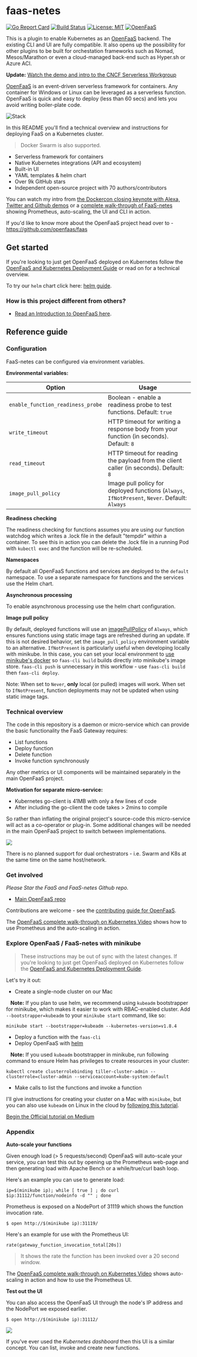 faas-netes
===========

[![Go Report Card](https://goreportcard.com/badge/github.com/openfaas/faas-netes)](https://goreportcard.com/report/github.com/openfaas/faas-netes) [![Build Status](https://travis-ci.org/openfaas/faas-netes.svg?branch=master)](https://travis-ci.org/openfaas/faas-netes)
[![License: MIT](https://img.shields.io/badge/License-MIT-yellow.svg)](https://opensource.org/licenses/MIT)
[![OpenFaaS](https://img.shields.io/badge/openfaas-serverless-blue.svg)](https://www.openfaas.com)

This is a plugin to enable Kubernetes as an [OpenFaaS](https://github.com/openfaas/faas) backend. The existing CLI and UI are fully compatible. It also opens up the possibility for other plugins to be built for orchestation frameworks such as Nomad,  Mesos/Marathon or even a cloud-managed back-end such as Hyper.sh or Azure ACI.

**Update:** [Watch the demo and intro to the CNCF Serverless Workgroup](https://youtu.be/SwRjPiqpFTk?t=1m8s)

[OpenFaaS](https://github.com/openfaas/faas) is an event-driven serverless framework for containers. Any container for Windows or Linux can be leveraged as a serverless function. OpenFaaS is quick and easy to deploy (less than 60 secs) and lets you avoid writing boiler-plate code.

![Stack](https://camo.githubusercontent.com/08bc7c0c4f882ef5eadaed797388b27b1a3ca056/68747470733a2f2f7062732e7477696d672e636f6d2f6d656469612f4446726b46344e586f41414a774e322e6a7067)

In this README you'll find a technical overview and instructions for deploying FaaS on a Kubernetes cluster.

> Docker Swarm is also supported.

* Serverless framework for containers
* Native Kubernetes integrations (API and ecosystem)
* Built-in UI
* YAML templates & helm chart
* Over 9k GitHub stars
* Independent open-source project with 70 authors/contributors

You can watch my intro from [the Dockercon closing keynote with Alexa, Twitter and Github demos](https://www.youtube.com/watch?v=-h2VTE9WnZs&t=910s) or a [complete walk-through of FaaS-netes](https://www.youtube.com/watch?v=0DbrLsUvaso) showing Prometheus, auto-scaling, the UI and CLI in action.

If you'd like to know more about the OpenFaaS project head over to - https://github.com/openfaas/faas

## Get started

If you're looking to just get OpenFaaS deployed on Kubernetes follow the [OpenFaaS and Kubernetes Deployment Guide](https://docs.openfaas.com/deployment/kubernetes/) or read on for a technical overview.

To try our `helm` chart click here: [helm guide](https://github.com/openfaas/faas-netes/blob/master/HELM.md).

### How is this project different from others?

* [Read an Introduction to OpenFaaS here](https://blog.alexellis.io/introducing-functions-as-a-service/).

## Reference guide

### Configuration

FaaS-netes can be configured via environment variables.

**Environmental variables:**

| Option                 | Usage                                                                                          |
|------------------------|------------------------------------------------------------------------------------------------|
| `enable_function_readiness_probe` | Boolean - enable a readiness probe to test functions. Default: `true`               |
| `write_timeout`        | HTTP timeout for writing a response body from your function (in seconds). Default: `8`         |
| `read_timeout`         | HTTP timeout for reading the payload from the client caller (in seconds). Default: `8`         |
| `image_pull_policy`    | Image pull policy for deployed functions (`Always`, `IfNotPresent`, `Never`.  Default: `Always` |

**Readiness checking**

The readiness checking for functions assumes you are using our function watchdog which writes a .lock file in the default "tempdir" within a container. To see this in action you can delete the .lock file in a running Pod with `kubectl exec` and the function will be re-scheduled.

**Namespaces**

By default all OpenFaaS functions and services are deployed to the `default` namespace. To use a separate namespace for functions and the services use the Helm chart.

**Asynchronous processing**

To enable asynchronous processing use the helm chart configuration.

**Image pull policy**

By default, deployed functions will use an [imagePullPolicy](https://kubernetes.io/docs/concepts/containers/images/#updating-images) of `Always`, which ensures functions using static image tags are refreshed during an update.
If this is not desired behavior, set the `image_pull_policy` environment variable to an alternative.  `IfNotPresent` is particularly useful when developing locally with minikube.
In this case, you can set your local environment to [use minikube's docker](https://kubernetes.io/docs/getting-started-guides/minikube/#reusing-the-docker-daemon) so `faas-cli build` builds directly into minikube's image store.
`faas-cli push` is unnecessary in this workflow - use `faas-cli build` then `faas-cli deploy`.

Note: When set to `Never`, **only** local (or pulled) images will work.  When set to `IfNotPresent`, function deployments may not be updated when using static image tags.

### Technical overview

The code in this repository is a daemon or micro-service which can provide the basic functionality the FaaS Gateway requires:

* List functions
* Deploy function
* Delete function
* Invoke function synchronously

Any other metrics or UI components will be maintained separately in the main OpenFaaS project.

**Motivation for separate micro-service:**

* Kubernetes go-client is 41MB with only a few lines of code
* After including the go-client the code takes > 2mins to compile

So rather than inflating the original project's source-code this micro-service will act as a co-operator or plug-in. Some additional changes will be needed in the main OpenFaaS project to switch between implementations.

![](https://pbs.twimg.com/media/DFh7i-ZXkAAZkw4.jpg:large)

There is no planned support for dual orchestrators - i.e. Swarm and K8s at the same time on the same host/network.

### Get involved

*Please Star the FaaS and FaaS-netes Github repo.*

* [Main OpenFaaS repo](https://github.com/openfaas/faas)

Contributions are welcome - see the [contributing guide for OpenFaaS](https://github.com/openfaas/faas/blob/master/CONTRIBUTING.md).

The [OpenFaaS complete walk-through on Kubernetes Video](https://www.youtube.com/watch?v=0DbrLsUvaso) shows how to use Prometheus and the auto-scaling in action.

### Explore OpenFaaS / FaaS-netes with minikube

> These instructions may be out of sync with the latest changes. If you're looking to just get OpenFaaS deployed on Kubernetes follow the [OpenFaaS and Kubernetes Deployment Guide](https://github.com/openfaas/faas/blob/master/guide/deployment_k8s.md).

Let's try it out:

* Create a single-node cluster on our Mac

&nbsp;&nbsp;&nbsp;**Note:** If you plan to use helm, we recommend using `kubeadm` bootstrapper for minikube, which makes it easier to work with RBAC-enabled cluster. Add `--bootstrapper=kubeadm` to your `minikube start` command, like so:
```
minikube start --bootstrapper=kubeadm --kubernetes-version=v1.8.4
```

* Deploy a function with the `faas-cli`
* Deploy OpenFaaS with [helm](HELM.md)

&nbsp;&nbsp;&nbsp;**Note:** If you used `kubeadm` bootstrapper in minikube, run following command to ensure Helm has privileges to create resources in your cluster:
```
kubectl create clusterrolebinding tiller-cluster-admin --clusterrole=cluster-admin --serviceaccount=kube-system:default
```
* Make calls to list the functions and invoke a function

I'll give instructions for creating your cluster on a Mac with `minikube`, but you can also use `kubeadm` on Linux in the cloud by [following this tutorial](https://blog.alexellis.io/kubernetes-kubeadm-video/).

[Begin the Official tutorial on Medium](https://medium.com/@alexellisuk/getting-started-with-openfaas-on-minikube-634502c7acdf)

### Appendix

**Auto-scale your functions**

Given enough load (> 5 requests/second) OpenFaaS will auto-scale your service, you can test this out by opening up the Prometheus web-page and then generating load with Apache Bench or a while/true/curl bash loop.

Here's an example you can use to generate load:

```
ip=$(minikube ip); while [ true ] ; do curl $ip:31112/function/nodeinfo -d "" ; done
```

Prometheus is exposed on a NodePort of 31119 which shows the function invocation rate.

```
$ open http://$(minikube ip):31119/
```

Here's an example for use with the Prometheus UI:

```
rate(gateway_function_invocation_total[20s])
```

> It shows the rate the function has been invoked over a 20 second window.

The [OpenFaaS complete walk-through on Kubernetes Video](https://www.youtube.com/watch?v=0DbrLsUvaso) shows auto-scaling in action and how to use the Prometheus UI.

**Test out the UI**

You can also access the OpenFaaS UI through the node's IP address and the NodePort we exposed earlier.

```
$ open http://$(minikube ip):31112/
```

![](https://pbs.twimg.com/media/DFkUuH1XsAAtNJ6.jpg:medium)

If you've ever used the *Kubernetes dashboard* then this UI is a similar concept. You can list, invoke and create new functions.
